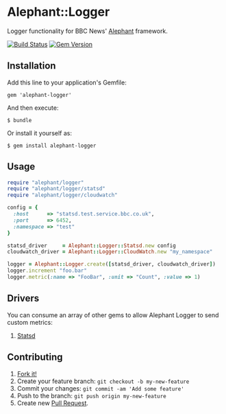 # Alephant::Logger

Logger functionality for BBC News' [Alephant](https://github.com/BBC-News/alephant) framework.

[![Build
Status](https://travis-ci.org/BBC-News/alephant-logger.png)](https://travis-ci.org/BBC-News/alephant-logger) [![Gem Version](https://badge.fury.io/rb/alephant-logger.png)](http://badge.fury.io/rb/alephant-logger)

## Installation

Add this line to your application's Gemfile:

```
gem 'alephant-logger'
```

And then execute:

```
$ bundle
```

Or install it yourself as:

```
$ gem install alephant-logger
```

## Usage

```rb
require "alephant/logger"
require "alephant/logger/statsd"
require "alephant/logger/cloudwatch"

config = {
  :host      => "statsd.test.service.bbc.co.uk",
  :port      => 6452,
  :namespace => "test"
}

statsd_driver     = Alephant::Logger::Statsd.new config
cloudwatch_driver = Alephant::Logger::CloudWatch.new "my_namespace"

logger = Alephant::Logger.create([statsd_driver, cloudwatch_driver])
logger.increment "foo.bar"
logger.metric(:name => "FooBar", :unit => "Count", :value => 1)
```

## Drivers

You can consume an array of other gems to allow Alephant Logger to send custom metrics:

1. [Statsd](https://github.com/BBC-News/alephant-logger-statsd#alephantloggerstatsd)

## Contributing

1. [Fork it!](http://github.com/BBC-News/alephant-logger/fork)
2. Create your feature branch: `git checkout -b my-new-feature`
3. Commit your changes: `git commit -am 'Add some feature'`
4. Push to the branch: `git push origin my-new-feature`
5. Create new [Pull Request](https://github.com/BBC-News/alephant-logger/compare).
